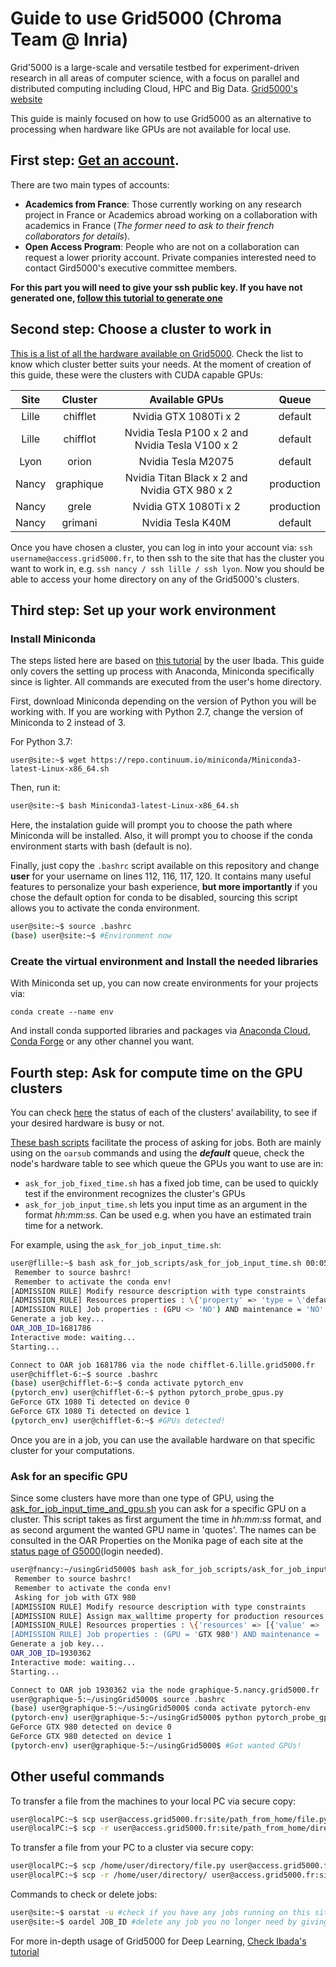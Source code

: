 # Guide to use Grid5000 (Chroma Team @ Inria)
Grid'5000 is a large-scale and versatile testbed for experiment-driven research in all areas of computer science, with a focus on parallel and distributed computing including Cloud, HPC and Big Data. [Grid5000's website](https://www.grid5000.fr/w/Grid5000:Home)

This guide is mainly focused on how to use Grid5000 as an alternative to processing when hardware like GPUs are not available for local use.

## First step: [Get an account](https://www.grid5000.fr/w/Grid5000:Get_an_account).
There are two main types of accounts:
 - **Academics from France**: Those currently working on any research project in France or Academics abroad working on a collaboration with academics in France (_The former need to ask to their french collaborators for details_).
 - **Open Access Program**: People who are not on a collaboration can request a lower priority account. Private companies interested need to contact Gird5000's executive committee members.

**For this part you will need to give your ssh public key. If you have not generated one, [follow this tutorial to generate one](https://www.grid5000.fr/w/SSH#Overview)**

## Second step: Choose a cluster to work in
[This is a list of all the hardware available on Grid5000](https://www.grid5000.fr/w/Hardware). Check the list to know which cluster better suits your needs. At the moment of creation of this guide, these were the clusters with CUDA capable GPUs:

| Site          | Cluster        | Available GPUs                                  | Queue      |
|:-------------:|:--------------:|:-----------------------------------------------:|:----------:|
| Lille         | chifflet       | Nvidia GTX 1080Ti x 2                           | default    |
| Lille         | chifflot       | Nvidia Tesla P100 x 2 and Nvidia Tesla V100 x 2 | default    |
| Lyon          | orion          | Nvidia Tesla M2075                              | default    |
| Nancy         | graphique      | Nvidia Titan Black x 2 and Nvidia GTX 980 x 2   | production |
| Nancy         | grele          | Nvidia GTX 1080Ti x 2                           | production |
| Nancy         | grimani        | Nvidia Tesla K40M                               | default    |

Once you have chosen a cluster, you can log in into your account via: `ssh username@access.grid5000.fr`, to then ssh to the site that has the cluster you want to work in, e.g. `ssh nancy / ssh lille / ssh lyon`. Now you should be able to access your home directory on any of the Grid5000's clusters.

## Third step: Set up your work environment
### Install Miniconda
The steps listed here are based on [this tutorial](https://www.grid5000.fr/w/User:Ibada/Tuto_Deep_Learning#with_anaconda) by the user Ibada. This guide only covers the setting up process with Anaconda, Miniconda specifically since is lighter. All commands are executed from the user's home directory.

First, download Miniconda depending on the version of Python you will be working with. If you are working with Python 2.7, change the version of Miniconda to 2 instead of 3.

For Python 3.7:
```
user@site:~$ wget https://repo.continuum.io/miniconda/Miniconda3-latest-Linux-x86_64.sh
```
Then, run it:
```bash
user@site:~$ bash Miniconda3-latest-Linux-x86_64.sh
```
Here, the instalation guide will prompt you to choose the path where Miniconda will be installed. Also, it will prompt you to choose if the conda environment starts with bash (default is no).

Finally, just copy the `.bashrc` script available on this repository and change **user** for your username on lines 112, 116, 117, 120. It contains many useful features to personalize your bash experience, **but more importantly** if you chose the default option for conda to be disabled, sourcing this script allows you to activate the conda environment.

```bash
user@site:~$ source .bashrc
(base) user@site:~$ #Environment now 
```
### Create the virtual environment and Install the needed libraries
With Miniconda set up, you can now create environments for your projects via:
```
conda create --name env
```
And install conda supported libraries and packages via [Anaconda Cloud](https://anaconda.org/anaconda/), [Conda Forge](https://anaconda.org/conda-forge/) or any other channel you want.

## Fourth step: Ask for compute time on the GPU clusters
You can check [here](https://www.grid5000.fr/w/Status) the status of each of the clusters' availability, to see if your desired hardware is busy or not.

[These bash scripts](https://github.com/manueldiaz96/usingGrid5000/tree/master/ask_for_job_scripts) facilitate the process of asking for jobs. Both are mainly using on the `oarsub` commands and using the **_default_** queue, check the node's hardware table to see which queue the GPUs you want to use are in:
 - `ask_for_job_fixed_time.sh` has a fixed job time, can be used to quickly test if the environment recognizes the cluster's GPUs
 - `ask_for_job_input_time.sh` lets you input time as an argument in the format _hh:mm:ss_. Can be used e.g. when you have an estimated train time for a network. 
 
For example, using the `ask_for_job_input_time.sh`:
```bash
user@flille:~$ bash ask_for_job_scripts/ask_for_job_input_time.sh 00:05:00
 Remember to source bashrc!
 Remember to activate the conda env!
[ADMISSION RULE] Modify resource description with type constraints
[ADMISSION_RULE] Resources properties : \{'property' => 'type = \'default\'','resources' => [{'resource' => 'host','value' => '1}]}
[ADMISSION RULE] Job properties : (GPU <> 'NO') AND maintenance = 'NO'
Generate a job key...
OAR_JOB_ID=1681786
Interactive mode: waiting...
Starting...

Connect to OAR job 1681786 via the node chifflet-6.lille.grid5000.fr
user@chifflet-6:~$ source .bashrc 
(base) user@chifflet-6:~$ conda activate pytorch_env
(pytorch_env) user@chifflet-6:~$ python pytorch_probe_gpus.py
GeForce GTX 1080 Ti detected on device 0
GeForce GTX 1080 Ti detected on device 1
(pytorch_env) user@chifflet-6:~$ #GPUs detected!
```
Once you are in a job, you can use the available hardware on that specific cluster for your computations.

### Ask for an specific GPU 
Since some clusters have more than one type of GPU, using the [ask_for_job_input_time_and_gpu.sh](https://github.com/manueldiaz96/usingGrid5000/blob/master/ask_for_job_scripts/ask_for_job_input_time_and_gpu.sh) you can ask for a specific GPU on a cluster. This script takes as first argument the time in _hh:mm:ss_ format, and as second argument the wanted GPU name in 'quotes'. The names can be consulted in the OAR Properties on the Monika page of each site at the [status page of G5000](https://www.grid5000.fr/w/Status)(login needed).
```bash
user@fnancy:~/usingGrid5000$ bash ask_for_job_scripts/ask_for_job_input_time_and_gpu.sh 00:05:00 'GTX 980'
 Remember to source bashrc!
 Remember to activate the conda env!
 Asking for job with GTX 980 
[ADMISSION RULE] Modify resource description with type constraints
[ADMISSION RULE] Assign max_walltime property for production resources selection
[ADMISSION_RULE] Resources properties : \{'resources' => [{'value' => '1','resource' => 'host'}],'property' => '((type = \'default\') AND production = \'YES\') AND (max_walltime >= 300 OR max_walltime <= 0)'}
[ADMISSION RULE] Job properties : (GPU = 'GTX 980') AND maintenance = 'NO
Generate a job key...
OAR_JOB_ID=1930362
Interactive mode: waiting...
Starting...

Connect to OAR job 1930362 via the node graphique-5.nancy.grid5000.fr
user@graphique-5:~/usingGrid5000$ source .bashrc 
(base) user@graphique-5:~/usingGrid5000$ conda activate pytorch-env
(pytorch-env) user@graphique-5:~/usingGrid5000$ python pytorch_probe_gpus.py 
GeForce GTX 980 detected on device 0
GeForce GTX 980 detected on device 1
(pytorch-env) user@graphique-5:~/usingGrid5000$ #Got wanted GPUs!
```

## Other useful commands
To transfer a file from the machines to your local PC via secure copy:
```bash
user@localPC:~$ scp user@access.grid5000.fr:site/path_from_home/file.py /home/user/directory/file.py #for single files
user@localPC:~$ scp -r user@access.grid5000.fr:site/path_from_home/directory /home/user/directory/ #for directories
```
To transfer a file from your PC to a cluster via secure copy:
```bash
user@localPC:~$ scp /home/user/directory/file.py user@access.grid5000.fr:site/path_from_home/file.py #for single files
user@localPC:~$ scp -r /home/user/directory/ user@access.grid5000.fr:site/path_from_home/directory #for directories
```
Commands to check or delete  jobs:
```bash
user@site:~$ oarstat -u #check if you have any jobs running on this site and the state of them
user@site:~$ oardel JOB_ID #delete any job you no longer need by giving the JOB_ID number
```

For more in-depth usage of Grid5000 for Deep Learning, [Check Ibada's tutorial](https://www.grid5000.fr/w/User:Ibada/Tuto_Deep_Learning)
